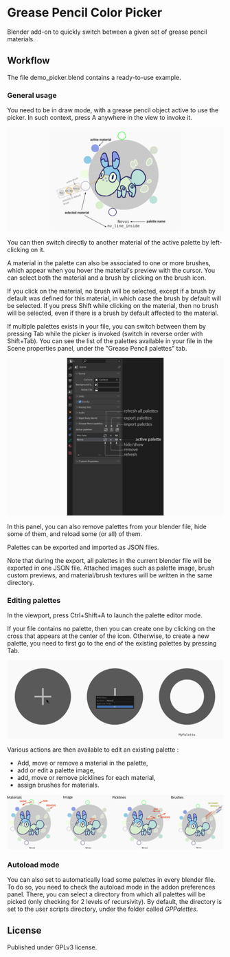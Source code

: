 # Grease Pencil Color Picker

Blender add-on to quickly switch between a given set of grease pencil materials.

## Workflow

The file demo_picker.blend contains a ready-to-use example.

### General usage
You need to be in draw mode, with a grease pencil object active to use the picker. In such context, press A anywhere in the view to invoke it.

![Picker Overview](doc/picker_overview.png "Overview of the GP Color Picker")

You can then switch directly to another material of the active palette by left-clicking on it. 

A material in the palette can also be associated to one or more brushes, which appear when you hover the material's preview with the cursor. 
You can select both the material and a brush by clicking on the brush icon.

If you click on the material, no brush will be selected, except if a brush by default was defined for this material, in which case the brush by default will be selected. 
If you press Shift while clicking on the material, then no brush will be selected, even if there is a brush by default affected to the material.

If multiple palettes exists in your file, you can switch between them by pressing Tab while the picker is invoked (switch in reverse order with Shift+Tab). 
You can see the list of the palettes available in your file in the Scene properties panel, under the "Grease Pencil palettes" tab.

![Properties panel](doc/property_panel.png "Overview of the property panel")

In this panel, you can also remove palettes from your blender file, hide some of them, and reload some (or all) of them.

Palettes can be exported and imported as JSON files. 

Note that during the export, all palettes in the current blender file will be exported in one JSON file. Attached images such as palette image, brush custom previews, and material/brush textures will be written in the same directory.


### Editing palettes
In the viewport, press Ctrl+Shift+A to launch the palette editor mode.

If your file contains no palette, then you can create one by clicking on the cross that appears at the center of the icon. Otherwise, to create a new palette, you need to first go to the end of the existing palettes by pressing Tab.

![New Palette](doc/new_palette.png "Creation of a new palette")

Various actions are then available to edit an existing palette :
* Add, move or remove a material in the palette,
* add or edit a palette image,
* add, move or remove picklines for each material,
* assign brushes for materials. 

![Editor Operations](doc/editor_operations.png "Overview of the actions available in the palette editor")

### Autoload mode
You can also set to automatically load some palettes in every blender file. To do so, you need to check the autoload mode in the addon preferences panel. There, you can select a directory from which all palettes will be picked (only checking for 2 levels of recursivity). By default, the directory is set to the user scripts directory, under the folder called *GPPalettes*.

## License

Published under GPLv3 license.
